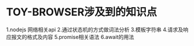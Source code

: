# TOY-BROWSER涉及到的知识点

1.nodejs 网络相关api
2.通过状态机的方式做词法分析
3.模板字符串
4.请求及响应报文的格式及内容
5.promise相关语法
6.await的用法
